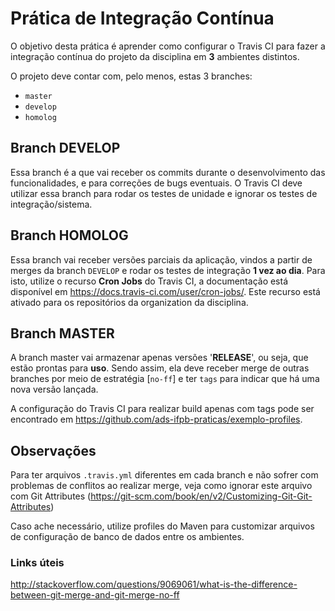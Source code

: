 # Prática de Integração Contínua

O objetivo desta prática é aprender como configurar o Travis CI para fazer a integração contínua do projeto da disciplina em **3** ambientes distintos.

O projeto deve contar com, pelo menos, estas 3 branches:
- `master`
- `develop`
- `homolog`

## Branch DEVELOP

Essa branch é a que vai receber os commits durante o desenvolvimento das funcionalidades, e para correções de bugs eventuais. O Travis CI deve utilizar essa branch para rodar os testes de unidade e ignorar os testes de integração/sistema.

## Branch HOMOLOG

Essa branch vai receber versões parciais da aplicação, vindos a partir de merges da branch `DEVELOP` e rodar os testes de integração **1 vez ao dia**. Para isto, utilize o recurso **Cron Jobs** do Travis CI, a documentação está disponível em https://docs.travis-ci.com/user/cron-jobs/. Este recurso está ativado para os repositórios da organization da disciplina.

## Branch MASTER

A branch master vai armazenar apenas versões '**RELEASE**', ou seja, que estão prontas para **uso**. Sendo assim, ela deve receber merge de outras branches por meio de estratégia [`no-ff`] e ter `tags` para indicar que há uma nova versão lançada.

A configuração do Travis CI para realizar build apenas com tags pode ser encontrado em https://github.com/ads-ifpb-praticas/exemplo-profiles.

## Observações

Para ter arquivos `.travis.yml` diferentes em cada branch e não sofrer com problemas de conflitos ao realizar merge, veja como ignorar este arquivo com Git Attributes (https://git-scm.com/book/en/v2/Customizing-Git-Git-Attributes)

Caso ache necessário, utilize profiles do Maven para customizar arquivos de configuração de banco de dados entre os ambientes.

### Links úteis

http://stackoverflow.com/questions/9069061/what-is-the-difference-between-git-merge-and-git-merge-no-ff